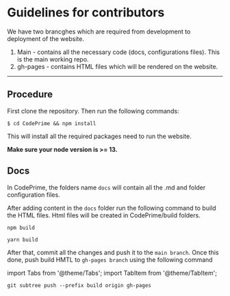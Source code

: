 # Guidelines for contributors

We have two brancghes which are required from development to deployment of the website.
1. Main - contains all the necessary code (docs, configurations files). This is the main working repo.
2. gh-pages - contains HTML files which will be rendered on the website.


---
## Procedure
First clone the repository. Then run the following commands:

```bsh
$ cd CodePrime && npm install
```

This will install all the required packages need to run the website.

**Make sure your node version is >= 13.**

## Docs

In CodePrime, the folders name ```docs``` will contain all the .md and folder configuration files.

After adding content in the ```docs``` folder run the following command to build the HTML files. Html files will be created in CodePrime/build folders.

<Tabs>
<TabItem value="npm" label="npm">

```bsh
npm build
```

</TabItem>
<TabItem value="yarn" label="yarn">

```bsh
yarn build
```

</TabItem>
</Tabs>

After that, commit all the changes and push it to the ```main branch```. Once this done, push build HMTL to ```gh-pages branch``` using the following command

import Tabs from '@theme/Tabs';
import TabItem from '@theme/TabItem';

```git
git subtree push --prefix build origin gh-pages
```
